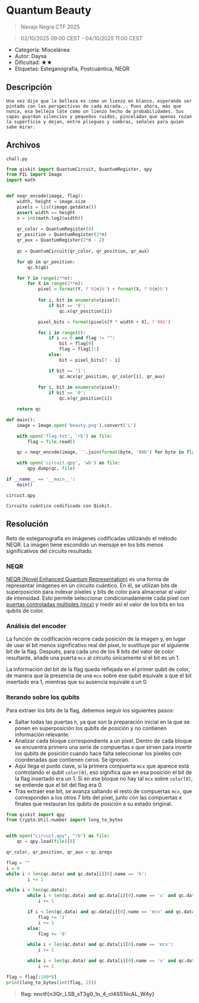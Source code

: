# Quantum Beauty

> Navaja Negra CTF 2025

> 02/10/2025 09:00 CEST - 04/10/2025 11:00 CEST

* Categoría: Miscelánea
* Autor: Daysa
* Dificultad: ★★
* Etiquetas: Esteganografía, Postcuántica, NEQR

## Descripción
    
    Una vez dije que la belleza es como un lienzo en blanco, esperando ser pintado con las perspectivas de cada mirada... Pues ahora, más que nunca, esa belleza late como un lienzo hecho de probabilidades. Sus capas guardan silencios y pequeños ruidos, pinceladas que apenas rozan la superficie y dejan, entre pliegues y sombras, señales para quien sabe mirar.

## Archivos
    
    chall.py

```python
from qiskit import QuantumCircuit, QuantumRegister, qpy
from PIL import Image
import math


def neqr_encode(image, flag):
    width, height = image.size
    pixels = list(image.getdata())
    assert width == height
    n = int(math.log2(width))
    
    qr_color = QuantumRegister(8)
    qr_position = QuantumRegister(2*n)
    qr_aux = QuantumRegister(2*n - 2)
    
    qc = QuantumCircuit(qr_color, qr_position, qr_aux)

    for qb in qr_position:
        qc.h(qb)

    for Y in range(2**n):
        for X in range(2**n):
            pixel = format(Y, f'0{n}b') + format(X, f'0{n}b')
            
            for i, bit in enumerate(pixel):
                if bit == '0':
                    qc.x(qr_position[i])

            pixel_bits = format(pixels[Y * width + X], f'08b')

            for i in range(8):
                if i == 0 and flag != "":
                    bit = flag[0]
                    flag = flag[1:]
                else:
                    bit = pixel_bits[7 - i]

                if bit == '1':
                    qc.mcx(qr_position, qr_color[i], qr_aux)
            
            for i, bit in enumerate(pixel):
                if bit == '0':
                    qc.x(qr_position[i])

    return qc

def main():
    image = Image.open('beauty.png').convert('L')

    with open('flag.txt', 'rb') as file:
        flag = file.read()

    qc = neqr_encode(image, ''.join(format(byte, '08b') for byte in flag))

    with open('circuit.qpy', 'wb') as file:
        qpy.dump(qc, file)

if __name__ == '__main__':
    main()
```

    circuit.qpy

```
Circuito cuántico codificado con Qiskit.
```

## Resolución

Reto de esteganografía en imágenes codificadas utilizando el método NEQR. La imagen tiene escondido un mensaje en los bits menos significativos del circuito resultado.

### NEQR

[NEQR (Novel Enhanced Quantum Representation)](https://dl.acm.org/doi/10.1007/s11128-013-0567-z) es una forma de representar imágenes en un circuito cuántico. En él, se utilizan bits de superposición para indexar píxeles y bits de color para almacenar el valor de intensidad. Esto permite seleccionar condicionadamente cada píxel con [puertas controladas múltiples (mcx)](https://docs.classiq.io/latest/explore/functions/function_usage_examples/mcx/mcx_example/) y medir así el valor de los bits en los qubits de color.

### Análisis del encoder

La función de codificación recorre cada posición de la imagen y, en lugar de usar el bit menos significativo real del píxel, lo sustituye por el siguiente bit de la flag. Después, para cada uno de los 8 bits del valor de color resultante, añade una puerta `mcx` al circuito únicamente si el bit es un 1. 

La información del bit de la flag queda reflejada en el primer qubit de color, de manera que la presencia de una `mcx` sobre ese qubit equivale a que el bit insertado era 1, mientras que su ausencia equivale a un 0.

### Iterando sobre los qubits

Para extraer los bits de la flag, debemos seguir los siguientes pasos:

- Saltar todas las puertas `h`, ya que son la preparación inicial en la que se ponen en superposición los qubits de posición y no contienen información relevante.
- Analizar cada bloque correspondiente a un píxel. Dentro de cada bloque se encuentra primero una serie de compuertas x que sirven para invertir los qubits de posición cuando hace falta seleccionar los píxeles con coordenadas que contienen ceros. Se ignoran.
- Aquí llega el punto clave, si la primera compuerta `mcx` que aparece está controlando el qubit `color[0]`, eso significa que en esa posición el bit de la flag insertado era un 1. Si en ese bloque no hay tal `mcx` sobre `color[0]`, se entiende que el bit del flag era 0.
- Tras extraer ese bit, se avanza saltando el resto de compuertas `mcx`, que corresponden a los otros 7 bits del píxel, junto con las compuertas x finales que restauran los qubits de posición a su estado original.

```python
from qiskit import qpy
from Crypto.Util.number import long_to_bytes


with open("circuit.qpy", "rb") as file:
    qc = qpy.load(file)[0]

qr_color, qr_position, qr_aux = qc.qregs

flag = ""
i = 0
while i < len(qc.data) and qc.data[i][0].name == 'h':
        i += 1

while i < len(qc.data):
        while i < len(qc.data) and qc.data[i][0].name == 'x' and qc.data[i][1][0] in set(qr_position):
            i += 1

        if i < len(qc.data) and qc.data[i][0].name == 'mcx' and qc.data[i][1][-1] == qr_color[0]:
            flag += '1'
            i += 1
        else:
            flag += '0'

        while i < len(qc.data) and qc.data[i][0].name == 'mcx':
            i += 1

        while i < len(qc.data) and qc.data[i][0].name == 'x' and qc.data[i][1][0] in set(qr_position):
            i += 1

flag = flag[:100*8]
print(long_to_bytes(int(flag, 2)))
```

> **flag: nnctf{n3Qr_LSB_sT3g0_1n_4_cl4S51iicAL_W4y}**